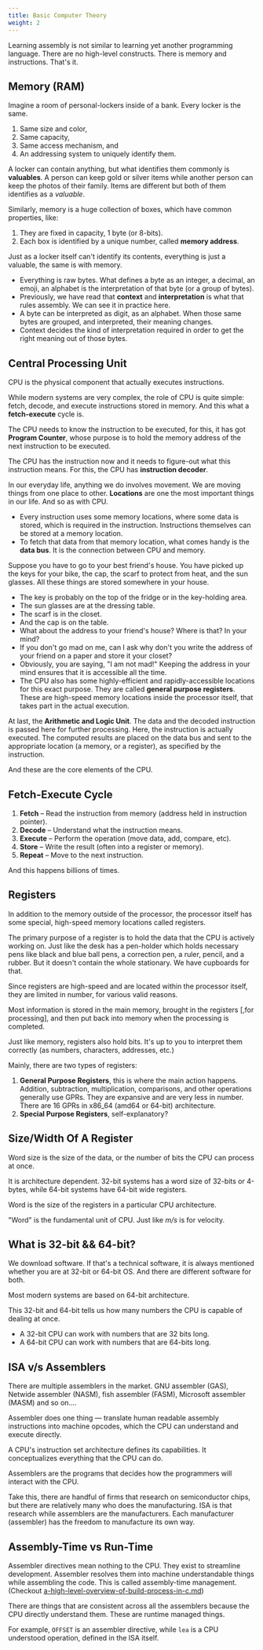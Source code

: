 ```yaml
---
title: Basic Computer Theory
weight: 2
---
```


Learning assembly is not similar to learning yet another programming language. There are no high-level constructs. There is memory and instructions. That's it.

## Memory (RAM)

Imagine a room of personal-lockers inside of a bank. Every locker is the same.

1. Same size and color,
2. Same capacity,
3. Same access mechanism, and
4. An addressing system to uniquely identify them.

A locker can contain anything, but what identifies them commonly is **valuables**. A person can keep gold or silver items while another person can keep the photos of their family. Items are different but both of them identifies as a _valuable_.

Similarly, memory is a huge collection of boxes, which have common properties, like:

1. They are fixed in capacity, 1 byte (or 8-bits).
2. Each box is identified by a unique number, called **memory address**.

Just as a locker itself can't identify its contents, everything is just a valuable, the same is with memory.

* Everything is raw bytes. What defines a byte as an integer, a decimal, an emoji, an alphabet is the interpretation of that byte (or a group of bytes).
* Previously, we have read that **context** and **interpretation** is what that rules assembly. We can see it in practice here.
* A byte can be interpreted as digit, as an alphabet. When those same bytes are grouped, and interpreted, their meaning changes.
* Context decides the kind of interpretation required in order to get the right meaning out of those bytes.

## Central Processing Unit

CPU is the physical component that actually executes instructions.

While modern systems are very complex, the role of CPU is quite simple: fetch, decode, and execute instructions stored in memory. And this what a **fetch-execute** cycle is.

The CPU needs to know the instruction to be executed, for this, it has got **Program Counter**, whose purpose is to hold the memory address of the next instruction to be executed.

The CPU has the instruction now and it needs to figure-out what this instruction means. For this, the CPU has **instruction decoder**.

In our everyday life, anything we do involves movement. We are moving things from one place to other. **Locations** are one the most important things in our life. And so as with CPU.

* Every instruction uses some memory locations, where some data is stored, which is required in the instruction. Instructions themselves can be stored at a memory location.
* To fetch that data from that memory location, what comes handy is the **data bus**. It is the connection between CPU and memory.

Suppose you have to go to your best friend's house. You have picked up the keys for your bike, the cap, the scarf to protect from heat, and the sun glasses. All these things are stored somewhere in your house.

* The key is probably on the top of the fridge or in the key-holding area.
* The sun glasses are at the dressing table.
* The scarf is in the closet.
* And the cap is on the table.
* What about the address to your friend's house? Where is that? In your mind?
* If you don't go mad on me, can I ask why don't you write the address of your friend on a paper and store it your closet?
* Obviously, you are saying, "I am not mad!" Keeping the address in your mind ensures that it is accessible all the time.
* The CPU also has some highly-efficient and rapidly-accessible locations for this exact purpose. They are called **general purpose registers**. These are high-speed memory locations inside the processor itself, that takes part in the actual execution.

At last, the **Arithmetic and Logic Unit**. The data and the decoded instruction is passed here for further processing. Here, the instruction is actually executed. The computed results are placed on the data bus and sent to the appropriate location (a memory, or a register), as specified by the instruction.

And these are the core elements of the CPU.

## Fetch-Execute Cycle

1. **Fetch** – Read the instruction from memory (address held in instruction pointer).
2. **Decode** – Understand what the instruction means.
3. **Execute** – Perform the operation (move data, add, compare, etc).
4. **Store** – Write the result (often into a register or memory).
5. **Repeat** – Move to the next instruction.

And this happens billions of times.

## Registers

In addition to the memory outside of the processor, the processor itself has some special, high-speed memory locations called registers.

The primary purpose of a register is to hold the data that the CPU is actively working on. Just like the desk has a pen-holder which holds necessary pens like black and blue ball pens, a correction pen, a ruler, pencil, and a rubber. But it doesn't contain the whole stationary. We have cupboards for that.

Since registers are high-speed and are located within the processor itself, they are limited in number, for various valid reasons.

Most information is stored in the main memory, brought in the registers \[,for processing], and then put back into memory when the processing is completed.

Just like memory, registers also hold bits. It's up to you to interpret them correctly (as numbers, characters, addresses, etc.)

Mainly, there are two types of registers:

1. **General Purpose Registers**, this is where the main action happens. Addition, subtraction, multiplication, comparisons, and other operations generally use GPRs. They are expansive and are very less in number. There are 16 GPRs in x86\_64 (amd64 or 64-bit) architecture.
2. **Special Purpose Registers**, self-explanatory?

## Size/Width Of A Register

Word size is the size of the data, or the number of bits the CPU can process at once.

It is architecture dependent. 32-bit systems has a word size of 32-bits or 4-bytes, while 64-bit systems have 64-bit wide registers.

Word is the size of the registers in a particular CPU architecture.

"Word" is the fundamental unit of CPU. Just like _m/s_ is for velocity.

## What is 32-bit && 64-bit?

We download software. If that's a technical software, it is always mentioned whether you are at 32-bit or 64-bit OS. And there are different software for both.

Most modern systems are based on 64-bit architecture.

This 32-bit and 64-bit tells us how many numbers the CPU is capable of dealing at once.

* A 32-bit CPU can work with numbers that are 32 bits long.
* A 64-bit CPU can work with numbers that are 64-bits long.

## ISA v/s Assemblers

There are multiple assemblers in the market. GNU assembler (GAS), Netwide assembler (NASM), fish assembler (FASM), Microsoft assembler (MASM) and so on....

Assembler does one thing — translate human readable assembly instructions into machine opcodes, which the CPU can understand and execute directly.

A CPU's instruction set architecture defines its capabilities. It conceptualizes everything that the CPU can do.

Assemblers are the programs that decides how the programmers will interact with the CPU.

Take this, there are handful of firms that research on semiconductor chips, but there are relatively many who does the manufacturing. ISA is that research while assemblers are the manufacturers. Each manufacturer (assembler) has the freedom to manufacture its own way.

## Assembly-Time vs Run-Time

Assembler directives mean nothing to the CPU. They exist to streamline development. Assembler resolves them into machine understandable things while assembling the code. This is called assembly-time management. (Checkout [a-high-level-overview-of-build-process-in-c.md](../../understanding-hello-world/a-high-level-overview-of-build-process-in-c.md "mention"))

There are things that are consistent across all the assemblers because the CPU directly understand them. These are runtime managed things.

For example, `OFFSET` is an assembler directive, while `lea` is a CPU understood operation, defined in the ISA itself.